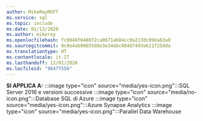 ```yaml
---
author: MikeRayMSFT
ms.service: sql
ms.topic: include
ms.date: 01/13/2020
ms.author: mikeray
ms.openlocfilehash: fc0848f048072ca0671a684cc0a213dc09da63a0
ms.sourcegitcommit: 0c0e4ab90655dde3e34ebc08487493e621f25dda
ms.translationtype: HT
ms.contentlocale: it-IT
ms.lasthandoff: 12/01/2020
ms.locfileid: "96477556"
---
```

<Token>**SI APPLICA A:** :::image type="icon" source="media/yes-icon.png":::SQL Server 2016 e versioni successive :::image type="icon" source="media/no-icon.png":::Database SQL di Azure :::image type="icon" source="media/yes-icon.png":::Azure Synapse Analytics :::image type="icon" source="media/yes-icon.png":::Parallel Data Warehouse</Token>


